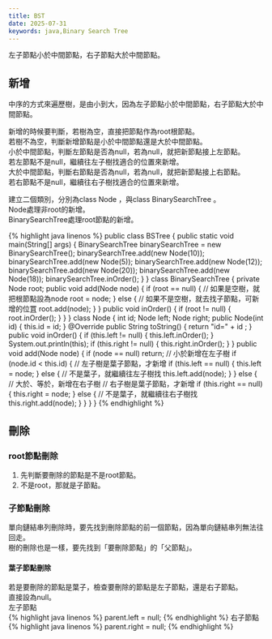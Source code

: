 ```yaml
---
title: BST
date: 2025-07-31
keywords: java,Binary Search Tree
---
```

左子節點小於中間節點，右子節點大於中間節點。

## 新增
中序的方式來遍歷樹，是由小到大，因為左子節點小於中間節點，右子節點大於中間節點。

新增的時候要判斷，若樹為空，直接把節點作為root根節點。<br>
若樹不為空，判斷新增節點是小於中間節點還是大於中間節點。<br>
小於中間節點，判斷左節點是否為null，若為null，就把新節點接上左節點。<br>
若左節點不是null，繼續往左子樹找適合的位置來新增。<br>
大於中間節點，判斷右節點是否為null，若為null，就把新節點接上右節點。<br>
若右節點不是null，繼續往右子樹找適合的位置來新增。<br>

建立二個類別，分別為class Node ，與class BinarySearchTree 。<br>
Node處理非root的新增。<br>
BinarySearchTree處理root節點的新增。<br>

{% highlight java linenos %}
public class BSTree {
  public static void main(String[] args) {
    BinarySearchTree binarySearchTree = new BinarySearchTree();
    binarySearchTree.add(new Node(10));
    binarySearchTree.add(new Node(5));
    binarySearchTree.add(new Node(12));
    binarySearchTree.add(new Node(20));
    binarySearchTree.add(new Node(18));
    binarySearchTree.inOrder();
  }
}
class BinarySearchTree {
  private Node root;
  public void add(Node node) {
    if (root == null) {
      // 如果是空樹，就把根節點設為node
      root = node;
    } else {
      // 如果不是空樹，就去找子節點，可新增的位罝
      root.add(node);
    }
  }
  public void inOrder() {
    if (root != null) {
      root.inOrder();
    }
  }
}
class Node {
  int id;
  Node left;
  Node right;
  public Node(int id) {
    this.id = id;
  }
  @Override
  public String toString() {
    return "id=" + id ;
  }
  public void inOrder() {
    if (this.left != null) {
      this.left.inOrder();
    }
    System.out.println(this);
    if (this.right != null) {
      this.right.inOrder();
    }
  }
  public void add(Node node) {
    if (node == null) return;
    // 小於新增在左子樹
    if (node.id < this.id) {
      // 左子樹是葉子節點，才新增
      if (this.left == null) {
        this.left = node;
      } else { // 不是葉子，就繼續往左子樹找
        this.left.add(node);
      }
    } else {
      // 大於、等於，新增在右子樹
      // 右子樹是葉子節點，才新增
      if (this.right == null) {
        this.right = node;
      } else { // 不是葉子，就繼續往右子樹找
        this.right.add(node);
      }
    }
  }
}
{% endhighlight %}

## 刪除
### root節點刪除
1. 先判斷要刪除的節點是不是root節點。
2. 不是root，那就是子節點。

### 子節點刪除
單向鏈結串列刪除時，要先找到刪除節點的前一個節點，因為單向鏈結串列無法往回走。<br>
樹的刪除也是一樣，要先找到「要刪除節點」的「父節點」。<br>

#### 葉子節點刪除
若是要刪除的節點是葉子，檢查要刪除的節點是左子節點，還是右子節點。<br>
直接設為null。<br>
左子節點<br>
{% highlight java linenos %}
parent.left = null;
{% endhighlight %}
右子節點<br>
{% highlight java linenos %}
parent.right = null;
{% endhighlight %}
